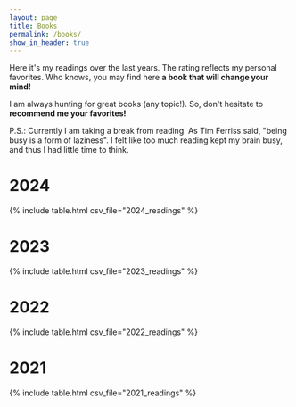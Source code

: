 ```yaml
---
layout: page
title: Books
permalink: /books/
show_in_header: true
---
```

<script src="https://cdnjs.cloudflare.com/ajax/libs/jquery/3.6.0/jquery.min.js"></script>
<script src="https://cdnjs.cloudflare.com/ajax/libs/jquery.tablesorter/2.31.3/js/jquery.tablesorter.min.js"></script>
<script>
  $(document).ready(function() {
    $("#book-table").tablesorter({
      headers: { 2: { sorter: 'digit' } } // Sort based on the Rating column
    });
  });
</script>

<!-- <p style="text-align: center; font-size: 20px; color: grey;"><i>Website migration in progress...</i></p> -->

Here it's my readings over the last years.
The rating reflects my personal favorites.
Who knows, you may find here **a book that will change your mind!**

I am always hunting for great books (any topic!).
So, don't hesitate to **recommend me your favorites!**

P.S.: Currently I am taking a break from reading. 
As Tim Ferriss said, "being busy is a form of laziness".
I felt like too much reading kept my brain busy, and thus I had little time to think.

# 2024
{% include table.html csv_file="2024_readings" %}

# 2023
{% include table.html csv_file="2023_readings" %}

# 2022
{% include table.html csv_file="2022_readings" %}

# 2021
{% include table.html csv_file="2021_readings" %}
